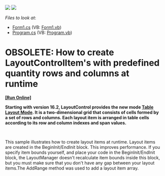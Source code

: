 <!-- default badges list -->
[![](https://img.shields.io/badge/Open_in_DevExpress_Support_Center-FF7200?style=flat-square&logo=DevExpress&logoColor=white)](https://supportcenter.devexpress.com/ticket/details/E1187)
[![](https://img.shields.io/badge/📖_How_to_use_DevExpress_Examples-e9f6fc?style=flat-square)](https://docs.devexpress.com/GeneralInformation/403183)
<!-- default badges end -->
<!-- default file list -->
*Files to look at*:

* [Form1.cs](./CS/WindowsApplication1/Form1.cs) (VB: [Form1.vb](./VB/WindowsApplication1/Form1.vb))
* [Program.cs](./CS/WindowsApplication1/Program.cs) (VB: [Program.vb](./VB/WindowsApplication1/Program.vb))
<!-- default file list end -->
# OBSOLETE: How to create LayoutControlItem's with predefined quantity rows and columns at runtime
<!-- run online -->
**[[Run Online]](https://codecentral.devexpress.com/e1187)**
<!-- run online end -->


<p><strong>Starting with version 16.2, LayoutControl provides the new mode </strong><a href="https://documentation.devexpress.com/#WindowsForms/CustomDocument114044"><strong>Table Layout Mode</strong></a><strong>. It is a two-dimensional grid that consists of cells formed by a set of rows and columns. Each layout item is arranged in table cells according to its row and column indexes and span values.</strong></p>
<p><strong> </strong></p>
<p>This sample illustrates how to create layout items at runtime. Layout items are created in the BeginInit/EndInit block. This improves performance. If you specify item bounds yourself, and place your code in the BeginInit/EndInit block, the LayoutManager doesn't recalculate item bounds inside this block, but you must make sure that you don't have any gap between your layout items.The AddRange method was used to add a layout item array.</p>

<br/>


